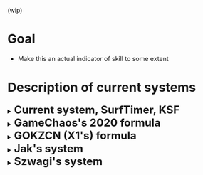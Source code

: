 (wip)

# Goal
- Make this an actual indicator of skill to some extent

# Description of current systems
<details>
  <summary><b><font size = "+2">Current system, SurfTimer, KSF</font></b></summary>

Sum of points


### Note:
  - More completions is king, unless the drop in points is extremely steep, then more WRs is king.
  - Does not reflect skill level very well at lower levels because they usually do not have a lot of completions nor top times.
</details>

<details>
  <summary><b><font size = "+2">GameChaos's 2020 formula</font></b></summary>


multiplier = finishes^0.2 / mapcount^0.2
skill = averagePoints * multiplier

### Note:
  - Completion is king, but not as much as the sum of points method.
  - Completion on low tier has the same impact as high tier (probably bad?)
  - Can get away with high enough multiplier and cheese for skill: Doing every map but the maps on the two hardest tiers makes the multiplier 0.98, at this point doing harder tier maps is a bad strategy if a high points reward is unlikely.
</details>

<details>
  <summary><b><font size = "+2">GOKZCN (X1's) formula</font></b></summary>

```
p = ((
　　(count_p1000_nub/count_map)^(1/3.5)*1.1 + (count_p1000_pro/count_map)^(1/2.4)*6 + (count_p900/count_map)^(1/2)*.14 + (count_p800/count_map)^(1/2)*.04

　　+ point_avg/1000*.07 + point_avg_t3/1000*.01 + point_avg_t4/1000*.02 + point_avg_t5/1000*.1 + point_avg_t6/1000*.12 + point_avg_t7/1000*.17

　　+ count/count_map*.01 + (count_t5/count_map_t5)^(1/1.5)*.05 + (count_t6/count_map_t6)^(1/1.5)*.15 + (count_t7/count_map_t7)^(1/1.5)*.24

　　+ point_sum/1000/count_map*.01 + count_t567_p900/count_map_t567*.06 + count_t567_p800/count_map_t567*.03 + count_t567_pro/count_map_t567*.06

)/8.38)^(1/8)/0.91*10
```
### Note:
- Depends quite a bit on the currently flawed map points system.
- WR matters way too much, so much that it needs a 8th root at the end to compensate for the extreme gap in #1 and #2 points.
- Allegedly isn't too useful for lower ranked players.
- Has some point-based and completion-based component, albeit nowhere as significant as getting a WR or having a 800/900+ points map (and difficulty of getting 800/900 points is wildly inconsistent)
</details>

<details>
  <summary><b><font size = "+2">Jak's system</font></b></summary>

https://forum.gokz.org/d/3781-cs2kz-what-would-you-change/61
2 simutaneous systems, one using average, another using sum of points

### Note:
- Having 2 simutaneous systems is having one too many, just confusing for players
- Average is stupidly cheeseable by just playing one map.
- Sum of points is hardly an indicator of skill (if at all, see current system). Doing 11 tier 4 maps gives the same points as a WR on a tier 4 map.
</details>

<details>
  <summary><b><font size = "+2">Szwagi's system</font></b></summary>

  https://forum.gokz.org/d/3781-cs2kz-what-would-you-change/74


```
I'd like to see weighting added to the points.
To calculate overall points, sort the player's points highest to lowest, then apply this formula:

overall_points += run_points * 0.975^(n-1)
This would cause ranks and point leaderboards to be more competitive. Right now you can get more points
by simply playing more maps (and there's always more maps for you unless you're Blacky), even if you're only getting 500 points a map.

This is pretty much point average without ever being able to lower it by playing a map you're not that great on.
```


### Note:

- Straight up better than current system which is literally just sum of points.

- 40000 max points

- Top 20 maps account for 40% of total points, 50 for 72%, 100 for 92% of total points and 200 for 99.7% of total points
  - With 1000 KZ maps, there are little reasons to complete the other 800 maps if high points are not guaranteed, similar to GC 2020's idea
  - Players can have a high rank by being really good at easy maps even if they are completely incapable of completing any hard map
</details>
